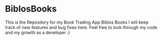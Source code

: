 # BiblosBooks
This is the Repository for my Book Trading App Biblos Books 
I will keep track of new features and bug fixes here. Feel free to look through my code and my growth as a developer :)
